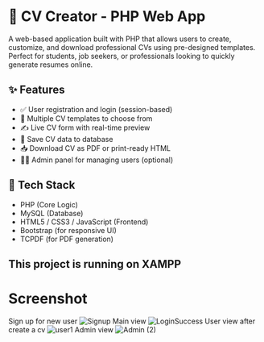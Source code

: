 # 📄 CV Creator - PHP Web App

A web-based application built with PHP that allows users to create, customize, and download professional CVs using pre-designed templates. Perfect for students, job seekers, or professionals looking to quickly generate resumes online.

## ✨ Features

- ✅ User registration and login (session-based)
- 🧾 Multiple CV templates to choose from
- ✍️ Live CV form with real-time preview
- 💾 Save CV data to database
- 📥 Download CV as PDF or print-ready HTML
- 🧑‍💻 Admin panel for managing users (optional)

## 🧰 Tech Stack

- PHP (Core Logic)
- MySQL (Database)
- HTML5 / CSS3 / JavaScript (Frontend)
- Bootstrap (for responsive UI)
- TCPDF (for PDF generation)

## This project is running on XAMPP

# Screenshot
Sign up for new user
![Signup](https://github.com/user-attachments/assets/61eeda71-85b7-415e-9b91-ff151716426c)
Main view
![LoginSuccess](https://github.com/user-attachments/assets/e5dceac9-1817-4c1e-9b57-e3a244015c92)
User view after create a cv
![user1](https://github.com/user-attachments/assets/2053a47d-bf8c-4843-ade1-3dc6724ec6e2)
Admin view
![Admin (2)](https://github.com/user-attachments/assets/0b04c71e-5476-4327-bc93-4aba2c2b1668)







